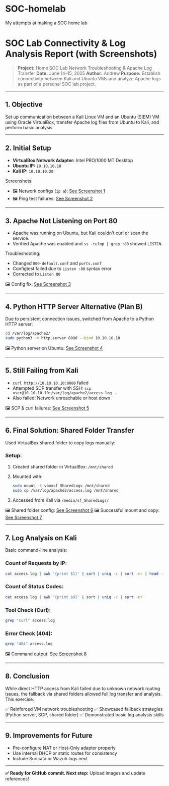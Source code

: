 # SOC-homelab
My attempts at making a SOC home lab 
# SOC Lab Connectivity & Log Analysis Report (with Screenshots)

> **Project:** Home SOC Lab Network Troubleshooting & Apache Log Transfer
> **Date:** June 14–15, 2025
> **Author:** Andrew
> **Purpose:** Establish connectivity between Kali and Ubuntu VMs and analyze Apache logs as part of a personal SOC lab project.

---

## 1. Objective

Set up communication between a Kali Linux VM and an Ubuntu (SIEM) VM using Oracle VirtualBox, transfer Apache log files from Ubuntu to Kali, and perform basic analysis.

---

## 2. Initial Setup

* **VirtualBox Network Adapter:** Intel PRO/1000 MT Desktop
* **Ubuntu IP:** `10.10.10.10`
* **Kali IP:** `10.10.10.20`

Screenshots:

* 🖼️ Network configs (`ip a`): [See Screenshot 1](#)
* 🖼️ Ping test failures: [See Screenshot 2](#)

---

## 3. Apache Not Listening on Port 80

* Apache was running on Ubuntu, but Kali couldn't curl or scan the service.
* Verified Apache was enabled and `ss -tulnp | grep :80` showed `LISTEN`.

Troubleshooting:

* Changed `000-default.conf` and `ports.conf`
* Configtest failed due to `Listen :80` syntax error
* Corrected to `Listen 80`

🖼️ Config fix: [See Screenshot 3](#)

---

## 4. Python HTTP Server Alternative (Plan B)

Due to persistent connection issues, switched from Apache to a Python HTTP server:

```bash
cd /var/log/apache2/
sudo python3 -m http.server 8080 --bind 10.10.10.10
```

🖼️ Python server on Ubuntu: [See Screenshot 4](#)

---

## 5. Still Failing from Kali

* `curl http://10.10.10.10:8080` failed
* Attempted SCP transfer with SSH: `scp user@10.10.10.10:/var/log/apache2/access.log .`
* Also failed: Network unreachable or host down

🖼️ SCP & curl failures: [See Screenshot 5](#)

---

## 6. Final Solution: Shared Folder Transfer

Used VirtualBox shared folder to copy logs manually:

### Setup:

1. Created shared folder in VirtualBox: `/mnt/shared`
2. Mounted with:

   ```bash
   sudo mount -t vboxsf SharedLogs /mnt/shared
   sudo cp /var/log/apache2/access.log /mnt/shared
   ```
3. Accessed from Kali via `/media/sf_SharedLogs/`

🖼️ Shared folder config: [See Screenshot 6](#)
🖼️ Successful mount and copy: [See Screenshot 7](#)

---

## 7. Log Analysis on Kali

Basic command-line analysis:

### Count of Requests by IP:

```bash
cat access.log | awk '{print $1}' | sort | uniq -c | sort -nr | head -10
```

### Count of Status Codes:

```bash
cat access.log | awk '{print $9}' | sort | uniq -c | sort -nr
```

### Tool Check (Curl):

```bash
grep "curl" access.log
```

### Error Check (404):

```bash
grep "404" access.log
```

🖼️ Command output: [See Screenshot 8](#)

---

## 8. Conclusion

While direct HTTP access from Kali failed due to unknown network routing issues, the fallback via shared folders allowed full log transfer and analysis. This exercise:

✅ Reinforced VM network troubleshooting
✅ Showcased fallback strategies (Python server, SCP, shared folder)
✅ Demonstrated basic log analysis skills

---

## 9. Improvements for Future

* Pre-configure NAT or Host-Only adapter properly
* Use internal DHCP or static routes for consistency
* Include Suricata or Wazuh logs next

---

**✅ Ready for GitHub commit. Next step:** Upload images and update references!
